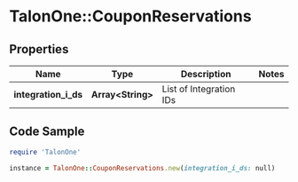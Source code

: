 # TalonOne::CouponReservations

## Properties

Name | Type | Description | Notes
------------ | ------------- | ------------- | -------------
**integration_i_ds** | **Array&lt;String&gt;** | List of Integration IDs | 

## Code Sample

```ruby
require 'TalonOne'

instance = TalonOne::CouponReservations.new(integration_i_ds: null)
```


